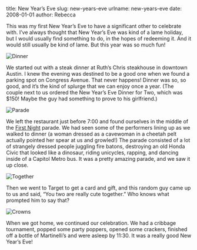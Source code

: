 title: New Year&#x02bc;s Eve
slug: new-years-eve
urlname: new-years-eve
date: 2008-01-01
author: Rebecca

This was my first New Year&#x02bc;s Eve to have a significant other to celebrate
with. I&#x02bc;ve always thought that New Year&#x02bc;s Eve was kind of a lame
holiday, but I would usually find something to do, in the hopes of redeeming it.
And it would still usually be kind of lame. But this year was so much fun!

<img src="{static}/images/2007-12-31-dinner.jpg" alt="Dinner" class="img-fluid">

We started out with a steak dinner at Ruth&#x02bc;s Chris steakhouse in downtown
Austin. I knew the evening was destined to be a good one when we found a parking
spot on Congress Avenue. That never happens! Dinner was so, so good, and
it&#x02bc;s the kind of splurge that we can enjoy once a year. (The couple next
to us ordered the New Year&#x02bc;s Eve Dinner for Two, which was $150! Maybe
the guy had something to prove to his girlfriend.)

<img src="{static}/images/2007-12-31-parade.jpg" alt="Parade" class="img-fluid">

We left the restaurant just before 7:00 and found ourselves in the middle of the
[First Night][a] parade. We had seen some of the performers lining up as we
walked to dinner (a woman dressed as a cavewoman in a cheetah pelt actually
pointed her spear at us and growled!) The parade consisted of a lot of strangely
dressed people juggling fire batons, destroying an old Honda Civic that looked
like a dinosaur, riding unicycles, rapping, and dancing inside of a Capitol
Metro bus. It was a pretty amazing parade, and we saw it up close.

<img src="{static}/images/2007-12-31-together.jpg" alt="Together" class="img-fluid">

Then we went to Target to get a card and gift, and this random guy came up to us
and said, &ldquo;You two are really cute together.&rdquo; Who knows what
prompted him to say that?

<img src="{static}/images/2007-12-31-crowns-01.jpg" alt="Crowns" class="img-fluid">

When we got home, we continued our celebration. We had a cribbage tournament,
popped some party poppers, opened some crackers, finished off a bottle of
Martinelli&#x02bc;s and were asleep by 11:30. It was a really good New
Year&#x02bc;s Eve!

[a]: https://web.archive.org/web/20071221235039/http://www.firstnightaustin.org:80/
